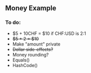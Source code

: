 ## Money Example

### To do:
- $5 + 10CHF = $10 if CHF:USD is 2:1
- ~~$5 * 2 = $10~~
- Make "amount" private
- ~~Dollar side-effects?~~
- Money rounding?
- Equals()
- HashCode()
